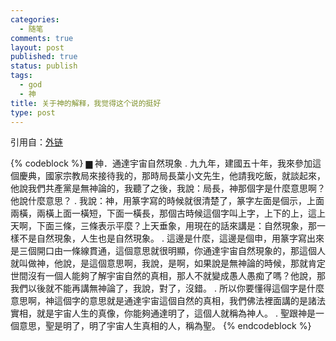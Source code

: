 ```yaml
--- 
categories: 
  - 随笔
comments: true
layout: post
published: true
status: publish
tags: 
  - god
  - 神
title: 关于神的解释，我觉得这个说的挺好
type: post
---
```

引用自：<a title="外链" href="https://www.facebook.com/photo.php?fbid=199988460024548&set=a.199988263357901.45749.183593888330672&theater" target="_blank">外链</a>

{% codeblock %}
▆ 神．通達宇宙自然現象
.
九九年，建國五十年，我來參加這個慶典，國家宗教局來接待我的，那時局長葉小文先生，他請我吃飯，就談起來，他說我們共產黨是無神論的，我聽了之後，我說：局長，神那個字是什麼意思啊？他說什麼意思？
.
我說：神，用篆字寫的時候就很清楚了，篆字左面是個示，上面兩橫，兩橫上面一橫短，下面一橫長，那個古時候這個字叫上字，上下的上，這上天啊，下面三條，三條表示平麼？上天垂象，用現在的話來講是：自然現象，那一樣不是自然現象，人生也是自然現象。
.
這邊是什麼，這邊是個申，用篆字寫出來是三個開口由一條線貫通，這個意思就很明顯，你通達宇宙自然現象的，那這個人就叫做神，他說，是這個意思啊，我說，是啊，如果說是無神論的時候，那就肯定世間沒有一個人能夠了解宇宙自然的真相，那人不就變成愚人愚痴了嗎？他說，那我們以後就不能再講無神論了，我說，對了，沒錯。
.
所以你要懂得這個字是什麼意思啊，神這個字的意思就是通達宇宙這個自然的真相，我們佛法裡面講的是諸法實相，就是宇宙人生的真像，你能夠通達明了，這個人就稱為神人。
.
聖跟神是一個意思，聖是明了，明了宇宙人生真相的人，稱為聖。
{% endcodeblock %}
